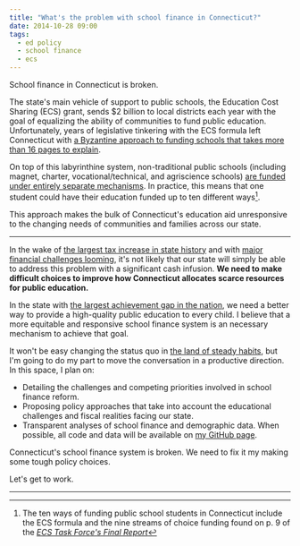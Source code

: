 ```yaml
---
title: "What's the problem with school finance in Connecticut?"
date: 2014-10-28 09:00
tags: 
  - ed policy
  - school finance
  - ecs
---
```


School finance in Connecticut is broken. 

The state's main vehicle of support to public schools, the Education Cost Sharing (ECS) grant, sends $2 billion to local districts each year with the goal of equalizing the ability of communities to fund public education. Unfortunately, years of legislative tinkering with the ECS formula left Connecticut with [a Byzantine approach to funding schools that takes more than 16 pages to explain](ecsformula). 

On top of this labyrinthine system, non-traditional public schools (including magnet, charter, vocational/technical, and agriscience schools) [are funded under entirely separate mechanisms](ecstaskforce). In practice, this means that one student could have their education funded up to ten different ways[^1].

This approach makes the bulk of Connecticut's education aid unresponsive to the changing needs of communities and families across our state.

---

In the wake of [the largest tax increase in state history](tax) and with [major financial challenges looming](ctatrisk), it's not likely that our state will simply be able to address this problem with a significant cash infusion. **We need to make difficult choices to improve how Connecticut allocates scarce resources for public education.** 

In the state with [the largest achievement gap in the nation](achievementgap), we need a better way to provide a high-quality public education to every child. I believe that a more equitable and responsive school finance system is an necessary mechanism to achieve that goal. 

It won't be easy changing the status quo in [the land of steady habits](steadyhabits), but I'm going to do my part to move the conversation in a productive direction. In this space, I plan on:

- Detailing the challenges and competing priorities involved in school finance reform.
- Proposing policy approaches that take into account the educational challenges and fiscal realities facing our state.
- Transparent analyses of school finance and demographic data. When possible, all code and data will be available on [my GitHub page](github).

Connecticut's school finance system is broken. We need to fix it my making some tough policy choices.

Let's get to work.

---

[achievementgap]: http://webiva-downton.s3.amazonaws.com/696/f8/4/1276/4/2013_ConnCAN_NAEP_Snapshot.pdf

[ecsformula]: http://www.ctednews.com/ct-at-large/5-formulas-simpler-one-connecticuts-uses-fund-schools

[ecstaskforce]: http://www.cga.ct.gov/ed/CostSharing/Documents/2013/ECS%20TASK%20FORCE%20Final%20Report%201-23-13.pdf

[github]: https://github.com/alspur

[steadyhabits]: http://www.ctstatelibrary.org/node/2333

[tax]: http://www.nytimes.com/2011/05/03/nyregion/tax-increases-stand-out-in-connecticut-budget-deal.html

[^1]: The ten ways of funding public school students in Connecticut include the ECS formula and the nine streams of choice funding found on p. 9  of the [*ECS Task Force's Final Report*](http://www.cga.ct.gov/ed/CostSharing/Documents/2013/ECS%20TASK%20FORCE%20Final%20Report%201-23-13.pdf)

